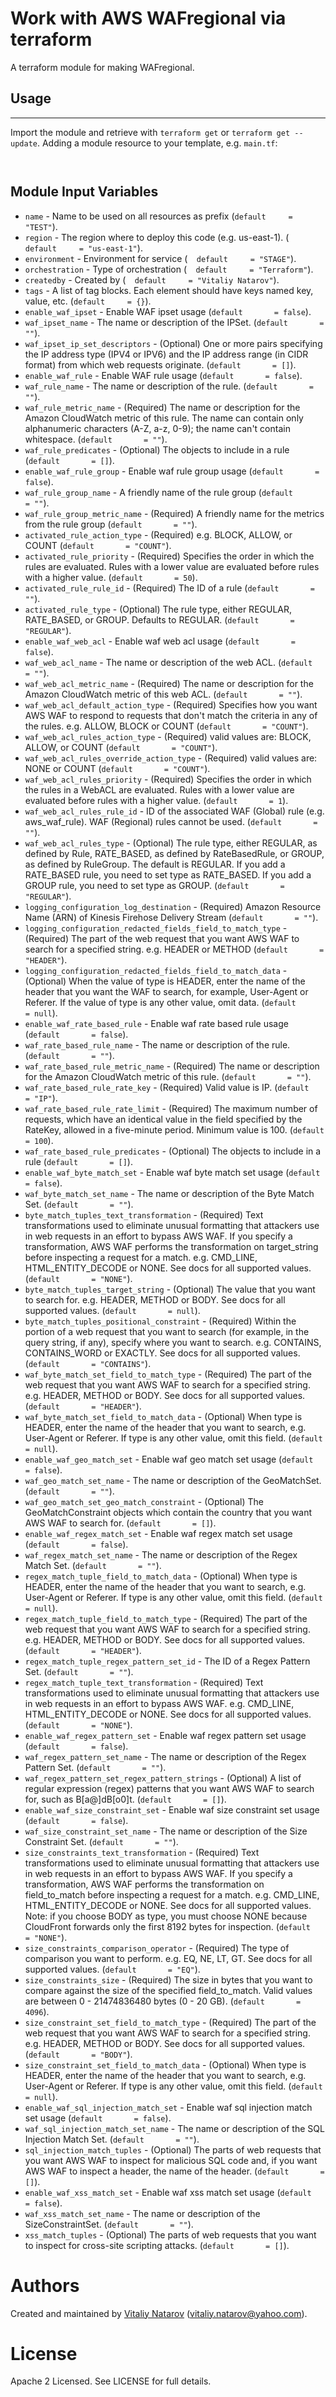 # Work with AWS WAFregional via terraform

A terraform module for making WAFregional.

## Usage
----------------------

Import the module and retrieve with ```terraform get``` or ```terraform get --update```. Adding a module resource to your template, e.g. `main.tf`:

```


```


Module Input Variables
----------------------


- `name` - Name to be used on all resources as prefix (`default     = "TEST"`).
- `region` - The region where to deploy this code (e.g. us-east-1). (`  default     = "us-east-1"`).
- `environment` - Environment for service (`  default     = "STAGE"`).
- `orchestration` - Type of orchestration (`  default     = "Terraform"`).
- `createdby` - Created by (`  default     = "Vitaliy Natarov"`).
- `tags` - A list of tag blocks. Each element should have keys named key, value, etc. (`default     = {}`).
- `enable_waf_ipset` - Enable WAF ipset usage (`default       = false`).
- `waf_ipset_name` - The name or description of the IPSet. (`default       = ""`).
- `waf_ipset_ip_set_descriptors` - (Optional) One or more pairs specifying the IP address type (IPV4 or IPV6) and the IP address range (in CIDR format) from which web requests originate. (`default       = []`).
- `enable_waf_rule` - Enable WAF rule usage (`default       = false`).
- `waf_rule_name` - The name or description of the rule. (`default       = ""`).
- `waf_rule_metric_name` - (Required) The name or description for the Amazon CloudWatch metric of this rule. The name can contain only alphanumeric characters (A-Z, a-z, 0-9); the name can't contain whitespace. (`default       = ""`).
- `waf_rule_predicates` - (Optional) The objects to include in a rule (`default       = []`).
- `enable_waf_rule_group` - Enable waf rule group usage (`default       = false`).
- `waf_rule_group_name` - A friendly name of the rule group (`default       = ""`).
- `waf_rule_group_metric_name` - (Required) A friendly name for the metrics from the rule group (`default       = ""`).
- `activated_rule_action_type` - (Required) e.g. BLOCK, ALLOW, or COUNT (`default       = "COUNT"`).
- `activated_rule_priority` - (Required) Specifies the order in which the rules are evaluated. Rules with a lower value are evaluated before rules with a higher value. (`default       = 50`).
- `activated_rule_rule_id` - (Required) The ID of a rule (`default       = ""`).
- `activated_rule_type` - (Optional) The rule type, either REGULAR, RATE_BASED, or GROUP. Defaults to REGULAR. (`default       = "REGULAR"`).
- `enable_waf_web_acl` - Enable waf web acl usage (`default       = false`).
- `waf_web_acl_name` - The name or description of the web ACL. (`default       = ""`).
- `waf_web_acl_metric_name` - (Required) The name or description for the Amazon CloudWatch metric of this web ACL. (`default       = ""`).
- `waf_web_acl_default_action_type` - (Required) Specifies how you want AWS WAF to respond to requests that don't match the criteria in any of the rules. e.g. ALLOW, BLOCK or COUNT (`default       = "COUNT"`).
- `waf_web_acl_rules_action_type` - (Required) valid values are: BLOCK, ALLOW, or COUNT (`default       = "COUNT"`).
- `waf_web_acl_rules_override_action_type` - (Required) valid values are: NONE or COUNT (`default       = "COUNT"`).
- `waf_web_acl_rules_priority` - (Required) Specifies the order in which the rules in a WebACL are evaluated. Rules with a lower value are evaluated before rules with a higher value. (`default       = 1`).
- `waf_web_acl_rules_rule_id` - ID of the associated WAF (Global) rule (e.g. aws_waf_rule). WAF (Regional) rules cannot be used. (`default       = ""`).
- `waf_web_acl_rules_type` - (Optional) The rule type, either REGULAR, as defined by Rule, RATE_BASED, as defined by RateBasedRule, or GROUP, as defined by RuleGroup. The default is REGULAR. If you add a RATE_BASED rule, you need to set type as RATE_BASED. If you add a GROUP rule, you need to set type as GROUP. (`default       = "REGULAR"`).
- `logging_configuration_log_destination` - (Required) Amazon Resource Name (ARN) of Kinesis Firehose Delivery Stream (`default       = ""`).
- `logging_configuration_redacted_fields_field_to_match_type` - (Required) The part of the web request that you want AWS WAF to search for a specified string. e.g. HEADER or METHOD (`default       = "HEADER"`).
- `logging_configuration_redacted_fields_field_to_match_data` - (Optional) When the value of type is HEADER, enter the name of the header that you want the WAF to search, for example, User-Agent or Referer. If the value of type is any other value, omit data. (`default       = null`).
- `enable_waf_rate_based_rule` - Enable waf rate based rule usage (`default       = false`).
- `waf_rate_based_rule_name` - The name or description of the rule. (`default       = ""`).
- `waf_rate_based_rule_metric_name` - (Required) The name or description for the Amazon CloudWatch metric of this rule. (`default       = ""`).
- `waf_rate_based_rule_rate_key` - (Required) Valid value is IP. (`default       = "IP"`).
- `waf_rate_based_rule_rate_limit` - (Required) The maximum number of requests, which have an identical value in the field specified by the RateKey, allowed in a five-minute period. Minimum value is 100. (`default       = 100`).
- `waf_rate_based_rule_predicates` - (Optional) The objects to include in a rule (`default       = []`).
- `enable_waf_byte_match_set` - Enable waf byte match set usage (`default       = false`).
- `waf_byte_match_set_name` - The name or description of the Byte Match Set. (`default       = ""`).
- `byte_match_tuples_text_transformation` - (Required) Text transformations used to eliminate unusual formatting that attackers use in web requests in an effort to bypass AWS WAF. If you specify a transformation, AWS WAF performs the transformation on target_string before inspecting a request for a match. e.g. CMD_LINE, HTML_ENTITY_DECODE or NONE. See docs for all supported values. (`default       = "NONE"`).
- `byte_match_tuples_target_string` - (Optional) The value that you want to search for. e.g. HEADER, METHOD or BODY. See docs for all supported values. (`default       = null`).
- `byte_match_tuples_positional_constraint` - (Required) Within the portion of a web request that you want to search (for example, in the query string, if any), specify where you want to search. e.g. CONTAINS, CONTAINS_WORD or EXACTLY. See docs for all supported values. (`default       = "CONTAINS"`).
- `waf_byte_match_set_field_to_match_type` - (Required) The part of the web request that you want AWS WAF to search for a specified string. e.g. HEADER, METHOD or BODY. See docs for all supported values. (`default       = "HEADER"`).
- `waf_byte_match_set_field_to_match_data` - (Optional) When type is HEADER, enter the name of the header that you want to search, e.g. User-Agent or Referer. If type is any other value, omit this field. (`default       = null`).
- `enable_waf_geo_match_set` - Enable waf geo match set usage (`default       = false`).
- `waf_geo_match_set_name` - The name or description of the GeoMatchSet. (`default       = ""`).
- `waf_geo_match_set_geo_match_constraint` - (Optional) The GeoMatchConstraint objects which contain the country that you want AWS WAF to search for. (`default       = []`).
- `enable_waf_regex_match_set` - Enable waf regex match set usage (`default       = false`).
- `waf_regex_match_set_name` - The name or description of the Regex Match Set. (`default       = ""`).
- `regex_match_tuple_field_to_match_data` - (Optional) When type is HEADER, enter the name of the header that you want to search, e.g. User-Agent or Referer. If type is any other value, omit this field. (`default       = null`).
- `regex_match_tuple_field_to_match_type` - (Required) The part of the web request that you want AWS WAF to search for a specified string. e.g. HEADER, METHOD or BODY. See docs for all supported values. (`default       = "HEADER"`).
- `regex_match_tuple_regex_pattern_set_id` - The ID of a Regex Pattern Set. (`default       = ""`).
- `regex_match_tuple_text_transformation` - (Required) Text transformations used to eliminate unusual formatting that attackers use in web requests in an effort to bypass AWS WAF. e.g. CMD_LINE, HTML_ENTITY_DECODE or NONE. See docs for all supported values. (`default       = "NONE"`).
- `enable_waf_regex_pattern_set` - Enable waf regex pattern set usage (`default       = false`).
- `waf_regex_pattern_set_name` - The name or description of the Regex Pattern Set. (`default       = ""`).
- `waf_regex_pattern_set_regex_pattern_strings` - (Optional) A list of regular expression (regex) patterns that you want AWS WAF to search for, such as B[a@]dB[o0]t. (`default       = []`).
- `enable_waf_size_constraint_set` - Enable waf size constraint set usage (`default       = false`).
- `waf_size_constraint_set_name` - The name or description of the Size Constraint Set. (`default       = ""`).
- `size_constraints_text_transformation` - (Required) Text transformations used to eliminate unusual formatting that attackers use in web requests in an effort to bypass AWS WAF. If you specify a transformation, AWS WAF performs the transformation on field_to_match before inspecting a request for a match. e.g. CMD_LINE, HTML_ENTITY_DECODE or NONE. See docs for all supported values. Note: if you choose BODY as type, you must choose NONE because CloudFront forwards only the first 8192 bytes for inspection. (`default       = "NONE"`).
- `size_constraints_comparison_operator` - (Required) The type of comparison you want to perform. e.g. EQ, NE, LT, GT. See docs for all supported values. (`default       = "EQ"`).
- `size_constraints_size` - (Required) The size in bytes that you want to compare against the size of the specified field_to_match. Valid values are between 0 - 21474836480 bytes (0 - 20 GB). (`default       = 4096`).
- `size_constraint_set_field_to_match_type` - (Required) The part of the web request that you want AWS WAF to search for a specified string. e.g. HEADER, METHOD or BODY. See docs for all supported values. (`default       = "BODY"`).
- `size_constraint_set_field_to_match_data` - (Optional) When type is HEADER, enter the name of the header that you want to search, e.g. User-Agent or Referer. If type is any other value, omit this field. (`default       = null`).
- `enable_waf_sql_injection_match_set` - Enable waf sql injection match set usage (`default       = false`).
- `waf_sql_injection_match_set_name` - The name or description of the SQL Injection Match Set. (`default       = ""`).
- `sql_injection_match_tuples` - (Optional) The parts of web requests that you want AWS WAF to inspect for malicious SQL code and, if you want AWS WAF to inspect a header, the name of the header. (`default       = []`).
- `enable_waf_xss_match_set` - Enable waf xss match set usage (`default       = false`).
- `waf_xss_match_set_name` - The name or description of the SizeConstraintSet. (`default       = ""`).
- `xss_match_tuples` - (Optional) The parts of web requests that you want to inspect for cross-site scripting attacks. (`default       = []`).


Authors
=======

Created and maintained by [Vitaliy Natarov](https://github.com/SebastianUA)
(vitaliy.natarov@yahoo.com).

License
=======

Apache 2 Licensed. See LICENSE for full details.

